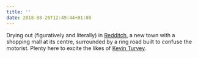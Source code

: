 ```yaml
---
title: ''
date: 2018-08-26T12:49:44+01:00
---
```

Drying out (figuratively and literally) in [Redditch](https://en.wikipedia.org/wiki/Redditch), a new town with a shopping mall at its centre, surrounded by a ring road built to confuse the motorist. Plenty here to excite the likes of [Kevin Turvey](https://www.youtube.com/watch?v=HhSOldqndPQ).
